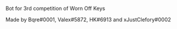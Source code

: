Bot for 3rd competition of Worn Off Keys

Made by Bqre#0001, Valex#5872, HK#6913 and xJustClefory#0002
